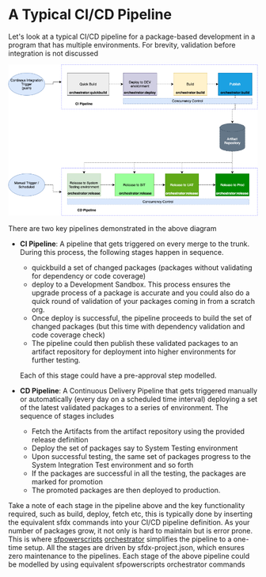 # A Typical  CI/CD Pipeline

 Let's look at a typical CI/CD pipeline for a package-based development in a program that has multiple environments. For brevity, validation before integration is not discussed

![A Typical CI/CD Pipeline with sfpowerscripts orchestrator commands overlayed](../.gitbook/assets/image%20%2816%29.png)

There are two key pipelines demonstrated in the above diagram

* **CI Pipeline**: A pipeline that gets triggered on every merge to the trunk. During this process, the following stages happen in sequence.

  * quickbuild a set of changed packages \(packages without validating for dependency or code coverage\) 
  * deploy to a Development Sandbox.  This process ensures the upgrade process of a package is accurate and you could also do a quick round of validation of your packages coming in from a scratch org.
  * Once deploy is successful, the pipeline proceeds to build the set of changed packages \(but this time with dependency validation and code coverage check\)
  * The pipeline could then publish these validated packages to an artifact repository for deployment into higher environments for further testing.

  Each of this stage could have a pre-approval step modelled.  

* **CD Pipeline**:  A Continuous Delivery Pipeline that gets triggered manually or automatically \(every day on a scheduled time interval\) deploying a set of the latest validated packages to a series of environment. The sequence of stages includes
  * Fetch the Artifacts from the artifact repository using the provided release definition
  * Deploy the set of packages say to System Testing environment
  * Upon successful testing, the same set of packages progress to the System Integration Test environment and so forth
  * If the packages are successful in all the testing, the packages are marked for promotion
  * The promoted packages are then deployed to production.

Take a note of each stage in the pipeline above and the key functionality required, such as build, deploy, fetch etc, this is typically done by inserting the equivalent sfdx commands into your CI/CD pipeline definition. As your number of packages grow, it not only is hard to maintain but is error prone. This is where [sfpowerscripts](https://sfpowerscripts.dxatscale.io/) [orchestrator](https://sfpowerscripts.dxatscale.io/faq/orchestrator) simplifies the pipeline to a one-time setup. All the stages are driven by sfdx-project.json, which ensures zero maintenance to the pipelines. Each stage of the above pipeline could be modelled by using equivalent sfpowerscripts orchestrator commands

